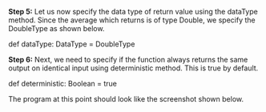 
**Step 5:** Let us now specify the data type of return value using the dataType method. Since the average which returns is of type Double, we specify the DoubleType as shown below.

def dataType: DataType = DoubleType

**Step 6:** Next, we need to specify if the function always returns the same output on identical input using deterministic method. This is true  by default.

def deterministic: Boolean = true

The program at this point should look like the screenshot shown below.

 